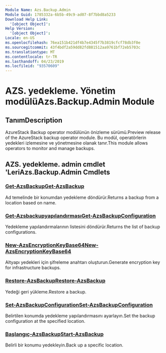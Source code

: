 ```yaml
---
Module Name: Azs.Backup.Admin
Module Guid: 1785332a-6b5b-49c9-ad07-8f7bbd8a5233
Download Help Link:
  '[object Object]': 
Help Version:
  '[object Object]': 
Locale: en-US
ms.openlocfilehash: 76ea151b421df4b7e4345f7b3819cfcf78db3f0e
ms.sourcegitcommit: 43f4bdf2a59dd82fd881512aa9761bf72eb5703c
ms.translationtype: MT
ms.contentlocale: tr-TR
ms.lasthandoff: 04/23/2019
ms.locfileid: "93570609"
---
```

# <span data-ttu-id="8d711-101">AZS. yedekleme. Yönetim modülü</span><span class="sxs-lookup"><span data-stu-id="8d711-101">Azs.Backup.Admin Module</span></span>
## <span data-ttu-id="8d711-102">Tanım</span><span class="sxs-lookup"><span data-stu-id="8d711-102">Description</span></span>
<span data-ttu-id="8d711-103">AzureStack Backup operator modülünün önizleme sürümü.</span><span class="sxs-lookup"><span data-stu-id="8d711-103">Preview release of the AzureStack backup operator module.</span></span>  <span data-ttu-id="8d711-104">Bu modül, operatörlerin yedekleri izlemesine ve yönetmesine olanak tanır.</span><span class="sxs-lookup"><span data-stu-id="8d711-104">This module allows operators to monitor and manage backups.</span></span>

## <span data-ttu-id="8d711-105">AZS. yedekleme. admin cmdlet 'Leri</span><span class="sxs-lookup"><span data-stu-id="8d711-105">Azs.Backup.Admin Cmdlets</span></span>
### [<span data-ttu-id="8d711-106">Get-AzsBackup</span><span class="sxs-lookup"><span data-stu-id="8d711-106">Get-AzsBackup</span></span>](Get-AzsBackup.md)
<span data-ttu-id="8d711-107">Ad temelinde bir konumdan yedekleme döndürür.</span><span class="sxs-lookup"><span data-stu-id="8d711-107">Returns a backup from a location based on name.</span></span>

### [<span data-ttu-id="8d711-108">Get-Azsbackupyapılandırması</span><span class="sxs-lookup"><span data-stu-id="8d711-108">Get-AzsBackupConfiguration</span></span>](Get-AzsBackupConfiguration.md)
<span data-ttu-id="8d711-109">Yedekleme yapılandırmalarının listesini döndürür.</span><span class="sxs-lookup"><span data-stu-id="8d711-109">Returns the list of backup configurations.</span></span>

### [<span data-ttu-id="8d711-110">New-AzsEncryptionKeyBase64</span><span class="sxs-lookup"><span data-stu-id="8d711-110">New-AzsEncryptionKeyBase64</span></span>](New-AzsEncryptionKeyBase64.md)
<span data-ttu-id="8d711-111">Altyapı yedekleri için şifreleme anahtarı oluşturun.</span><span class="sxs-lookup"><span data-stu-id="8d711-111">Generate encryption key for infrastructure backups.</span></span>

### [<span data-ttu-id="8d711-112">Restore-AzsBackup</span><span class="sxs-lookup"><span data-stu-id="8d711-112">Restore-AzsBackup</span></span>](Restore-AzsBackup.md)
<span data-ttu-id="8d711-113">Yedeği geri yükleme.</span><span class="sxs-lookup"><span data-stu-id="8d711-113">Restore a backup.</span></span>

### [<span data-ttu-id="8d711-114">Set-AzsBackupConfiguration</span><span class="sxs-lookup"><span data-stu-id="8d711-114">Set-AzsBackupConfiguration</span></span>](Set-AzsBackupConfiguration.md)
<span data-ttu-id="8d711-115">Belirtilen konumda yedekleme yapılandırmasını ayarlayın.</span><span class="sxs-lookup"><span data-stu-id="8d711-115">Set the backup configuration at the specified location.</span></span>

### [<span data-ttu-id="8d711-116">Başlangıç-AzsBackup</span><span class="sxs-lookup"><span data-stu-id="8d711-116">Start-AzsBackup</span></span>](Start-AzsBackup.md)
<span data-ttu-id="8d711-117">Belirli bir konumu yedekleyin.</span><span class="sxs-lookup"><span data-stu-id="8d711-117">Back up a specific location.</span></span>

